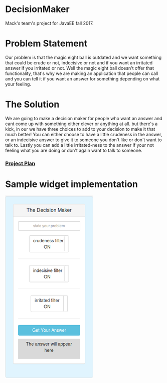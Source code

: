 # DecisionMaker
Mack's team's project for JavaEE fall 2017.

# Problem Statement

Our problem is that the magic eight ball is outdated and we want something that could be crude or not, indecisive or not
and if you want an irritated answer if you irritated or not. Well the magic eight ball doesn't offer that functionality, that's why 
we are making an application that people can call and you can tell it if you want an answer for something depending on what your feeling.

# The Solution

We are going to make a decision maker for people who want an answer and cant come up with something either clever or anything at all.
but there's a kick, in our we have three choices to add to your decision to make it that much better! You can either choose to have a little 
crudeness in the answer, or an indecisive answer to give it to someone you don't like or don't want to talk to. Lastly you can add a little
 irritated-ness to the answer if your not feeling what you are doing or don't again want to talk to someone.
 
### [Project Plan](projectPlan.md)
 
# Sample widget implementation  
![alt text](https://github.com/MadJavaEntFall2017/DecisionMaker/blob/master/images/widget.png "Sample Widget")
